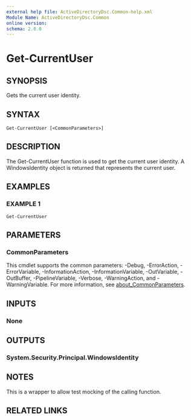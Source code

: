 ```yaml
---
external help file: ActiveDirectoryDsc.Common-help.xml
Module Name: ActiveDirectoryDsc.Common
online version:
schema: 2.0.0
---
```


# Get-CurrentUser

## SYNOPSIS
Gets the current user identity.

## SYNTAX

```
Get-CurrentUser [<CommonParameters>]
```

## DESCRIPTION
The Get-CurrentUser function is used to get the current user identity.
A WindowsIdentity object is returned
that represents the current user.

## EXAMPLES

### EXAMPLE 1
```
Get-CurrentUser
```

## PARAMETERS

### CommonParameters
This cmdlet supports the common parameters: -Debug, -ErrorAction, -ErrorVariable, -InformationAction, -InformationVariable, -OutVariable, -OutBuffer, -PipelineVariable, -Verbose, -WarningAction, and -WarningVariable. For more information, see [about_CommonParameters](http://go.microsoft.com/fwlink/?LinkID=113216).

## INPUTS

### None
## OUTPUTS

### System.Security.Principal.WindowsIdentity
## NOTES
This is a wrapper to allow test mocking of the calling function.

## RELATED LINKS
